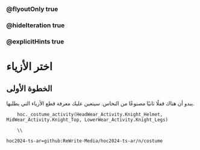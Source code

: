 ### @flyoutOnly true
### @hideIteration true
### @explicitHints true

# اختر الأزياء
## الخطوة الأولى
يبدو أن هناك قفلًا ثانيًا مصنوعًا من النحاس. سيتعين عليك معرفة قطع الأزياء التي يطلبها.


```ghost
    hoc._costume_activity(HeadWear_Activity.Knight_Helmet, MidWear_Activity.Knight_Top, LowerWear_Activity.Knight_Legs)
```
```template  
    \\ 
```

```package
hoc2024-ts-ar=github:ReWrite-Media/hoc2024-ts-ar/n/costume
```